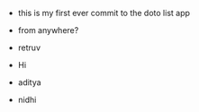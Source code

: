 - this is my first ever commit to the doto list app
- from anywhere?
- retruv
- Hi
- aditya

- nidhi
